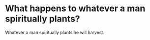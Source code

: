 # What happens to whatever a man spiritually plants?

Whatever a man spiritually plants he will harvest.
